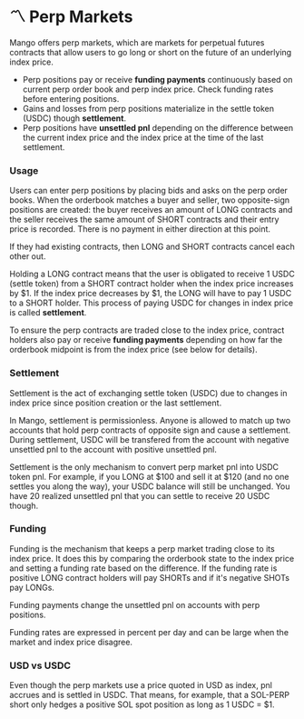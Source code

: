 # 〽 Perp Markets

Mango offers perp markets, which are markets for perpetual futures contracts that allow users to go long or short on the future of an underlying index price.

* Perp positions pay or receive **funding payments** continuously based on current perp order book and perp index price. Check funding rates before entering positions.
* Gains and losses from perp positions materialize in the settle token (USDC) though **settlement**.
* Perp positions have **unsettled pnl** depending on the difference between the current index price and the index price at the time of the last settlement.

### Usage

Users can enter perp positions by placing bids and asks on the perp order books. When the orderbook matches a buyer and seller, two opposite-sign positions are created: the buyer receives an amount of LONG contracts and the seller receives the same amount of SHORT contracts and their entry price is recorded. There is no payment in either direction at this point.&#x20;

If they had existing contracts, then LONG and SHORT contracts cancel each other out.

Holding a LONG contract means that the user is obligated to receive 1 USDC (settle token) from a SHORT contract holder when the index price increases by $1. If the index price decreases by $1, the LONG will have to pay 1 USDC to a SHORT holder. This process of paying USDC for changes in index price is called **settlement**.

To ensure the perp contracts are traded close to the index price, contract holders also pay or receive **funding payments** depending on how far the orderbook midpoint is from the index price (see below for details).

### Settlement

Settlement is the act of exchanging settle token (USDC) due to changes in index price since position creation or the last settlement.

In Mango, settlement is permissionless. Anyone is allowed to match up two accounts that hold perp contracts of opposite sign and cause a settlement. During settlement, USDC will be transfered from the account with negative unsettled pnl to the account with positive unsettled pnl.

Settlement is the only mechanism to convert perp market pnl into USDC token pnl. For example, if you LONG at $100 and sell it at $120 (and no one settles you along the way), your USDC balance will still be unchanged. You have 20 realized unsettled pnl that you can settle to receive 20 USDC though.

### Funding

Funding is the mechanism that keeps a perp market trading close to its index price. It does this by comparing the orderbook state to the index price and setting a funding rate based on the difference. If the funding rate is positive LONG contract holders will pay SHORTs and if it's negative SHOTs pay LONGs.

Funding payments change the unsettled pnl on accounts with perp positions.

Funding rates are expressed in percent per day and can be large when the market and index price disagree.

### USD vs USDC

Even though the perp markets use a price quoted in USD as index, pnl accrues and is settled in USDC. That means, for example, that a SOL-PERP short only hedges a positive SOL spot position as long as 1 USDC = $1.
